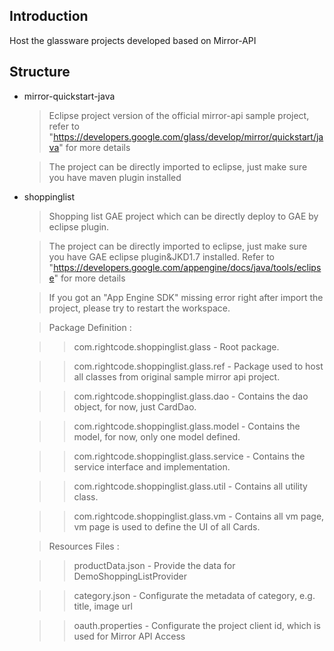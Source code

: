 ## Introduction

Host the glassware projects developed based on Mirror-API

## Structure

  * mirror-quickstart-java

    >Eclipse project version of the official mirror-api sample project, refer to "https://developers.google.com/glass/develop/mirror/quickstart/java" for more details
    
    >The project can be directly imported to eclipse, just make sure you have maven plugin installed 
    
  * shoppinglist

    >Shopping list GAE project which can be directly deploy to GAE by eclipse plugin. 
    
    >The project can be directly imported to eclipse, just make sure you have GAE eclipse plugin&JKD1.7 installed.
     Refer to "https://developers.google.com/appengine/docs/java/tools/eclipse" for more details
    
    >If you got an "App Engine SDK" missing error right after import the project, please try to restart the workspace.
    
    >Package Definition :
    
    >>com.rightcode.shoppinglist.glass - Root package.
    
    >>com.rightcode.shoppinglist.glass.ref - Package used to host all classes from original sample mirror api project. 
    
    >>com.rightcode.shoppinglist.glass.dao - Contains the dao object, for now, just CardDao.
    
    >>com.rightcode.shoppinglist.glass.model - Contains the model, for now, only one model defined.

    >>com.rightcode.shoppinglist.glass.service - Contains the service interface and implementation.
    
    >>com.rightcode.shoppinglist.glass.util - Contains all utility class.
    
    >>com.rightcode.shoppinglist.glass.vm - Contains all vm page, vm page is used to define the UI of all Cards.
    
    >Resources Files :
    
    >>productData.json - Provide the data for DemoShoppingListProvider
    
    >>category.json - Configurate the metadata of category, e.g. title, image url
    
    >>oauth.properties - Configurate the project client id, which is used for Mirror API Access

